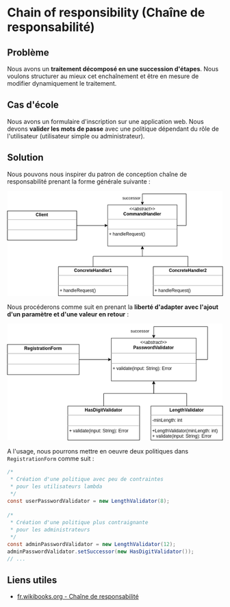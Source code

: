 # Chain of responsibility (Chaîne de responsabilité)

## Problème

Nous avons un **traitement décomposé en une succession d'étapes**. Nous voulons structurer au mieux cet enchaînement et être en mesure de modifier dynamiquement le traitement.

## Cas d'école

Nous avons un formulaire d'inscription sur une application web. Nous devons **valider les mots de passe** avec une politique dépendant du rôle de l'utilisateur (utilisateur simple ou administrateur).

## Solution

Nous pouvons nous inspirer du patron de conception chaîne de responsabilité prenant la forme générale suivante :

![UML ChainOfResponsibility](uml/UML_ChainOfResponsibility.drawio.png)

Nous procéderons comme suit en prenant la **liberté d'adapter avec l'ajout d'un paramètre et d'une valeur en retour** :

![UML ChainOfResponsibility](uml/UML_ChainOfResponsibility-PasswordValidator.drawio.png)

A l'usage, nous pourrons mettre en oeuvre deux politiques dans `RegistrationForm` comme suit :

```java
/*
 * Création d'une politique avec peu de contraintes
 * pour les utilisateurs lambda
 */
const userPasswordValidator = new LengthValidator(8);

/*
 * Création d'une politique plus contraignante
 * pour les administrateurs
 */
const adminPasswordValidator = new LengthValidator(12);
adminPasswordValidator.setSuccessor(new HasDigitValidator());
// ...
```

## Liens utiles

* [fr.wikibooks.org - Chaîne de responsabilité](https://fr.wikibooks.org/wiki/Patrons_de_conception/Cha%C3%AEne_de_responsabilit%C3%A9)

